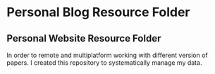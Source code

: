 # Personal Blog Resource Folder
## Personal Website Resource Folder
In order to remote and multiplatform working with different version of papers.
I created this repository to systematically manage my data.
